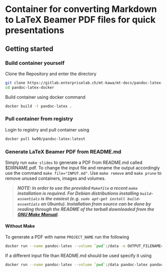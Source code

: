 # Container for converting Markdown to LaTeX Beamer PDF files for quick presentations

## Getting started

### Build container yourself

Clone the Repository and enter the directory

```zsh
git clone https://gitlab.enterpriselab.ch/mt-kawa/mt-docs/pandoc-latex-docker.git
cd pandoc-latex-docker
```

Build container using docker command

```zsh
docker build -t pandoc-latex .
```

### Pull container from registry

Login to registry and pull container using

```zsh
docker pull kw90/pandoc-latex:latest
```

### Generate LaTeX Beamer PDF from README.md

Simply run `make slides` to generate a PDF from README.md called $DIRNAME.pdf. To change the input file and rename the output accordingly use the command `make file="INPUT.md"`. Use `make remove` and `make prune` to remove unused containers, images and volumes.

> **_NOTE:  In order to use the provided `Makefile` a recent `make` installation is required. For Debian distributions installing `build-essentials` is the easiest (e.g. `sudo apt-get install build-essentials` on Ubuntu). Installation from source can be done by reading through the README of the tarball downloaded from the [GNU Make Manual](https://www.gnu.org/software/make/manual/)._**

#### Without Make

To generate a PDF with name `PROJECT_NAME` run the following

```zsh
docker run --name pandoc-latex --volume `pwd`:/data -e OUTPUT_FILENAME=$(PROJECT_NAME) pandoc-latex
```

If a different input file than README.md should be used specify it using

```zsh
docker run --name pandoc-latex --volume `pwd`:/data pandoc-latex pandoc -t beamer "INPUT_FILE.md" -o "OUTPUT_FILE.pdf"
```

